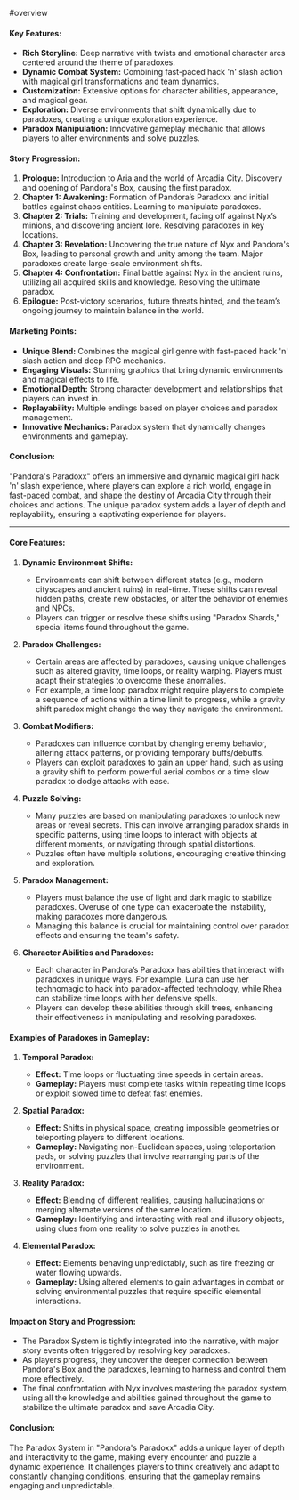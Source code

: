 #overview 
#### Key Features:

- **Rich Storyline:** Deep narrative with twists and emotional character arcs centered around the theme of paradoxes.
- **Dynamic Combat System:** Combining fast-paced hack 'n' slash action with magical girl transformations and team dynamics.
- **Customization:** Extensive options for character abilities, appearance, and magical gear.
- **Exploration:** Diverse environments that shift dynamically due to paradoxes, creating a unique exploration experience.
- **Paradox Manipulation:** Innovative gameplay mechanic that allows players to alter environments and solve puzzles.

#### Story Progression:

1. **Prologue:** Introduction to Aria and the world of Arcadia City. Discovery and opening of Pandora's Box, causing the first paradox.
2. **Chapter 1: Awakening:** Formation of Pandora’s Paradoxx and initial battles against chaos entities. Learning to manipulate paradoxes.
3. **Chapter 2: Trials:** Training and development, facing off against Nyx’s minions, and discovering ancient lore. Resolving paradoxes in key locations.
4. **Chapter 3: Revelation:** Uncovering the true nature of Nyx and Pandora's Box, leading to personal growth and unity among the team. Major paradoxes create large-scale environment shifts.
5. **Chapter 4: Confrontation:** Final battle against Nyx in the ancient ruins, utilizing all acquired skills and knowledge. Resolving the ultimate paradox.
6. **Epilogue:** Post-victory scenarios, future threats hinted, and the team’s ongoing journey to maintain balance in the world.

#### Marketing Points:

- **Unique Blend:** Combines the magical girl genre with fast-paced hack 'n' slash action and deep RPG mechanics.
- **Engaging Visuals:** Stunning graphics that bring dynamic environments and magical effects to life.
- **Emotional Depth:** Strong character development and relationships that players can invest in.
- **Replayability:** Multiple endings based on player choices and paradox management.
- **Innovative Mechanics:** Paradox system that dynamically changes environments and gameplay.

#### Conclusion:

"Pandora's Paradoxx" offers an immersive and dynamic magical girl hack 'n' slash experience, where players can explore a rich world, engage in fast-paced combat, and shape the destiny of Arcadia City through their choices and actions. The unique paradox system adds a layer of depth and replayability, ensuring a captivating experience for players.


------------------------------------------------------------


#### Core Features:

1. **Dynamic Environment Shifts:**
    
    - Environments can shift between different states (e.g., modern cityscapes and ancient ruins) in real-time. These shifts can reveal hidden paths, create new obstacles, or alter the behavior of enemies and NPCs.
    - Players can trigger or resolve these shifts using "Paradox Shards," special items found throughout the game.
2. **Paradox Challenges:**
    
    - Certain areas are affected by paradoxes, causing unique challenges such as altered gravity, time loops, or reality warping. Players must adapt their strategies to overcome these anomalies.
    - For example, a time loop paradox might require players to complete a sequence of actions within a time limit to progress, while a gravity shift paradox might change the way they navigate the environment.
3. **Combat Modifiers:**
    
    - Paradoxes can influence combat by changing enemy behavior, altering attack patterns, or providing temporary buffs/debuffs.
    - Players can exploit paradoxes to gain an upper hand, such as using a gravity shift to perform powerful aerial combos or a time slow paradox to dodge attacks with ease.
4. **Puzzle Solving:**
    
    - Many puzzles are based on manipulating paradoxes to unlock new areas or reveal secrets. This can involve arranging paradox shards in specific patterns, using time loops to interact with objects at different moments, or navigating through spatial distortions.
    - Puzzles often have multiple solutions, encouraging creative thinking and exploration.
5. **Paradox Management:**
    
    - Players must balance the use of light and dark magic to stabilize paradoxes. Overuse of one type can exacerbate the instability, making paradoxes more dangerous.
    - Managing this balance is crucial for maintaining control over paradox effects and ensuring the team's safety.
6. **Character Abilities and Paradoxes:**
    
    - Each character in Pandora’s Paradoxx has abilities that interact with paradoxes in unique ways. For example, Luna can use her technomagic to hack into paradox-affected technology, while Rhea can stabilize time loops with her defensive spells.
    - Players can develop these abilities through skill trees, enhancing their effectiveness in manipulating and resolving paradoxes.

#### Examples of Paradoxes in Gameplay:

1. **Temporal Paradox:**
    
    - **Effect:** Time loops or fluctuating time speeds in certain areas.
    - **Gameplay:** Players must complete tasks within repeating time loops or exploit slowed time to defeat fast enemies.
2. **Spatial Paradox:**
    
    - **Effect:** Shifts in physical space, creating impossible geometries or teleporting players to different locations.
    - **Gameplay:** Navigating non-Euclidean spaces, using teleportation pads, or solving puzzles that involve rearranging parts of the environment.
3. **Reality Paradox:**
    
    - **Effect:** Blending of different realities, causing hallucinations or merging alternate versions of the same location.
    - **Gameplay:** Identifying and interacting with real and illusory objects, using clues from one reality to solve puzzles in another.
4. **Elemental Paradox:**
    
    - **Effect:** Elements behaving unpredictably, such as fire freezing or water flowing upwards.
    - **Gameplay:** Using altered elements to gain advantages in combat or solving environmental puzzles that require specific elemental interactions.

#### Impact on Story and Progression:

- The Paradox System is tightly integrated into the narrative, with major story events often triggered by resolving key paradoxes.
- As players progress, they uncover the deeper connection between Pandora's Box and the paradoxes, learning to harness and control them more effectively.
- The final confrontation with Nyx involves mastering the paradox system, using all the knowledge and abilities gained throughout the game to stabilize the ultimate paradox and save Arcadia City.

#### Conclusion:

The Paradox System in "Pandora's Paradoxx" adds a unique layer of depth and interactivity to the game, making every encounter and puzzle a dynamic experience. It challenges players to think creatively and adapt to constantly changing conditions, ensuring that the gameplay remains engaging and unpredictable.